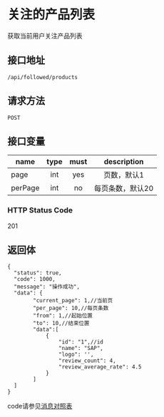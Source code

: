 # 关注的产品列表
获取当前用户关注产品列表

## 接口地址

`/api/followed/products`

## 请求方法

```POST ```

## 接口变量

| name     | type     | must     | description |
|----------|:--------:|:--------:|:--------:|
| page  | int   | yes      | 页数，默认1  |
| perPage  | int   | no      | 每页条数，默认20  |


### HTTP Status Code

201

## 返回体

```json5
{
  "status": true,
  "code": 1000,
  "message": "操作成功",
  "data": {
        "current_page": 1,//当前页
        "per_page": 10,//每页条数
        "from": 1,//起始位置
        "to": 10,//结束位置
        "data":[
            {
                "id": "1",//id
                "name": "SAP",            
                "logo": '',
                "review_count": 4,
                "review_average_rate": 4.5
            }
        ]
  ]
}
``` 

code请参见[消息对照表](消息对照表.md)
